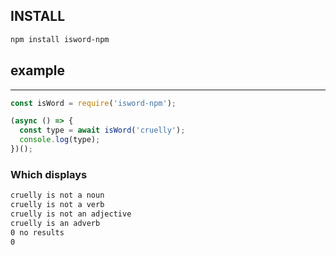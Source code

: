 ## INSTALL

```sh
npm install isword-npm
```


## example

---

```javascript
const isWord = require('isword-npm');

(async () => {
  const type = await isWord('cruelly');
  console.log(type);
})(); 
```
### Which displays

```sh
cruelly is not a noun
cruelly is not a verb
cruelly is not an adjective
cruelly is an adverb
0 no results
0
```


